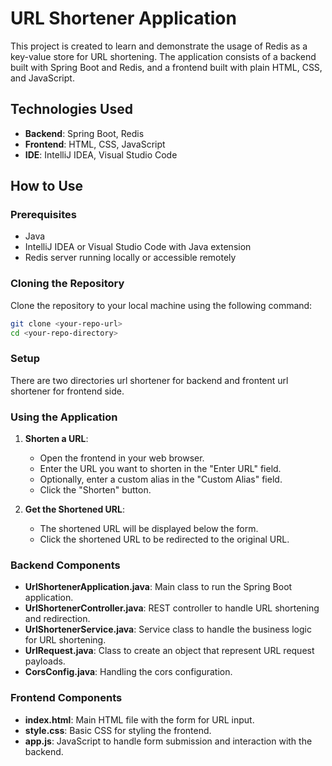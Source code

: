 # URL Shortener Application

This project is created to learn and demonstrate the usage of Redis as a key-value store for URL shortening. The application consists of a backend built with Spring Boot and Redis, and a frontend built with plain HTML, CSS, and JavaScript.

## Technologies Used

- **Backend**: Spring Boot, Redis
- **Frontend**: HTML, CSS, JavaScript
- **IDE**: IntelliJ IDEA, Visual Studio Code

## How to Use

### Prerequisites

- Java
- IntelliJ IDEA or Visual Studio Code with Java extension
- Redis server running locally or accessible remotely

### Cloning the Repository

Clone the repository to your local machine using the following command:

```sh
git clone <your-repo-url>
cd <your-repo-directory>
```

### Setup
There are two directories url shortener for backend and frontent url shortener for frontend side.

### Using the Application

1. **Shorten a URL**:
   - Open the frontend in your web browser.
   - Enter the URL you want to shorten in the "Enter URL" field.
   - Optionally, enter a custom alias in the "Custom Alias" field.
   - Click the "Shorten" button.

2. **Get the Shortened URL**:
   - The shortened URL will be displayed below the form.
   - Click the shortened URL to be redirected to the original URL.


### Backend Components

- **UrlShortenerApplication.java**: Main class to run the Spring Boot application.
- **UrlShortenerController.java**: REST controller to handle URL shortening and redirection.
- **UrlShortenerService.java**: Service class to handle the business logic for URL shortening.
- **UrlRequest.java**: Class to create an object that represent URL request payloads.
- **CorsConfig.java**: Handling the cors configuration.

### Frontend Components

- **index.html**: Main HTML file with the form for URL input.
- **style.css**: Basic CSS for styling the frontend.
- **app.js**: JavaScript to handle form submission and interaction with the backend.

